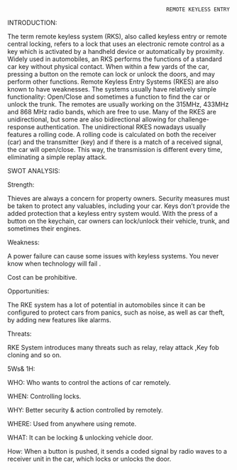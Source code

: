                                                       REMOTE KEYLESS ENTRY
INTRODUCTION:

The term remote keyless system (RKS), also called keyless entry or remote central locking, refers to a lock that uses an electronic remote control as a key which is activated by a
handheld device or automatically by proximity. 
Widely used in automobiles, an RKS performs the functions of a standard car key without physical contact. When within a few yards of the car, pressing a button on the remote can
lock or unlock the doors, and may perform other functions. 
Remote Keyless Entry Systems (RKES) are also known to have weaknesses. The systems usually have relatively simple functionality: Open/Close and sometimes a function to find the
car or unlock the trunk. The remotes are usually working on the 315MHz, 433MHz and 868 MHz radio bands, which are free to use. Many of the RKES are unidirectional, but some are
also bidirectional allowing for challenge-response authentication. The unidirectional RKES nowadays usually features a rolling code. A rolling code is calculated on both the
receiver (car) and the transmitter (key) and if there is a match of a received signal, the car will open/close. This way, the  transmission  is different  every time, eliminating
a simple replay attack. 

SWOT ANALYSIS:

 Strength:
 
Thieves are always a concern for property owners. Security measures must be taken to protect any valuables, including your car. Keys don’t provide the added protection that a keyless entry system would. With the press of a button on the keychain, car owners can lock/unlock their vehicle, trunk, and sometimes their engines. 

Weakness:

 A power failure can cause some issues with keyless systems. You never know when technology will fail .
 
 Cost can be prohibitive.
 
Opportunities:

The RKE system has a lot of potential in automobiles since it can be configured to protect cars from panics, such as noise, as well as car theft, by adding new features like 
alarms.

Threats:

  RKE System introduces many threats such as relay, relay attack ,Key fob cloning and so on.
  
5Ws& 1H:

WHO: Who wants to control the actions of car remotely.

WHEN: Controlling locks.

WHY: Better security & action controlled by remotely.

WHERE: Used from anywhere using remote.

WHAT: It can be locking & unlocking vehicle door.

How: When a button is pushed, it sends a coded signal by radio waves to a receiver unit in the car, which locks or unlocks the door.



